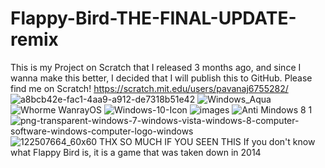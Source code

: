 # Flappy-Bird-THE-FINAL-UPDATE-remix
This is my Project on Scratch that I released 3 months ago, and since I wanna make this better, I decided that I will publish this to GitHub. Please find me on Scratch! https://scratch.mit.edu/users/pavanaj6755282/
![a8bcb42e-fac1-4aa9-a912-de7318b51e42](https://github.com/user-attachments/assets/cacd682d-699a-4bff-adfc-9c427283c0e3)
![Windows_Aqua](https://github.com/user-attachments/assets/9f5a60ce-dccc-4df7-96aa-49bb6c044543)
![Whorme WanrayOS](https://github.com/user-attachments/assets/7d22a7c0-b7ef-4a83-afdc-3fc9b5c30e15)
![Windows-10-Icon](https://github.com/user-attachments/assets/1b26061b-15e3-4490-8445-3b10bff5a86d)
![images](https://github.com/user-attachments/assets/34400fbd-d27b-4ea6-8358-b4e82344c6c2)
![Anti Mindows 8 1](https://github.com/user-attachments/assets/e6b41651-5121-4417-9f1a-99de825772f2)
![png-transparent-windows-7-windows-vista-windows-8-computer-software-windows-computer-logo-windows](https://github.com/user-attachments/assets/6aadeded-a8fd-4f1b-ac43-7ec17752c0d1)
![122507664_60x60](https://github.com/user-attachments/assets/a1db793f-8133-4761-bdae-e4b95c676483)
THX SO MUCH IF YOU SEEN THIS
If you don't know  what Flappy Bird is, it is a game that was taken down in 2014
